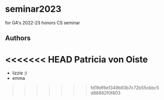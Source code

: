 # seminar2023
for GA's 2022-23 honors CS seminar

## Authors
<<<<<<< HEAD
Patricia von Oiste
=======
- lizzie :)
- emma 
>>>>>>> fd19df6e1349b93b7c72b55cbbc5d86882f0f803
